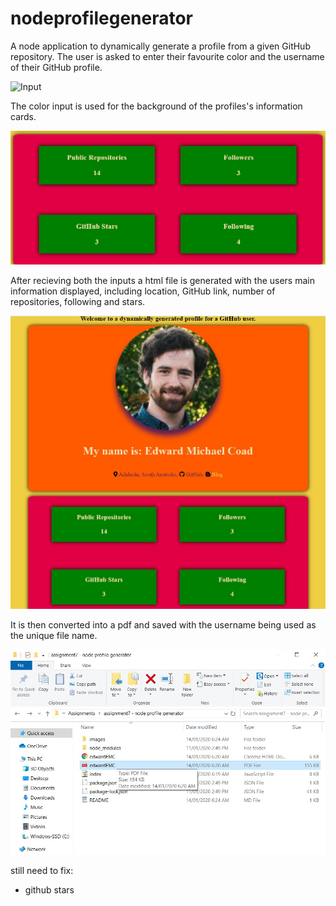 # nodeprofilegenerator
A node application to dynamically generate a profile from a given GitHub repository. The user is asked to enter their favourite color and the username of their GitHub profile. 

![Input](/images/input.jpg?raw=true "Input") 

The color input is used for the background of the profiles's information cards.

![Cards](/images/cardSS.jpg?raw=true "Cards") 

After recieving both the inputs a html file is generated with the users main information displayed, including location, GitHub link, number of repositories, following and stars.

![Profile](/images/profileSS.jpg?raw=true "Profile") 

It is then converted into a pdf and saved with the username being used as the unique file name.

![PDF](/images/pdfSS.jpg?raw=true "PDF")



still need to fix:
- github stars


